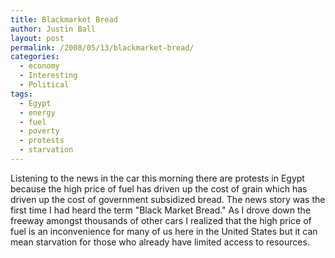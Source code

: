 ```yaml
---
title: Blackmarket Bread
author: Justin Ball
layout: post
permalink: /2008/05/13/blackmarket-bread/
categories:
  - economy
  - Interesting
  - Political
tags:
  - Egypt
  - energy
  - fuel
  - poverty
  - protests
  - starvation
---
```


Listening to the news in the car this morning there are protests in Egypt because the high price of fuel has driven up the cost of grain which has driven up the cost of government subsidized bread.
The news story was the first time I had heard the term "Black Market Bread." As I drove down the freeway amongst thousands of other cars I realized that the high price of fuel is an inconvenience
for many of us here in the United States but it can mean starvation for those who already have limited access to resources.